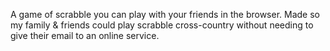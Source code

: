 A game of scrabble you can play with your friends in the browser. Made so my family & friends could play scrabble cross-country without needing to give their email to an online service.
